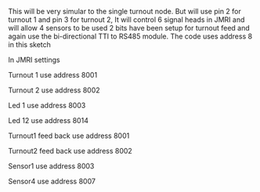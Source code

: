 This will be very simular to the single turnout node. 
But will use pin 2 for turnout 1 and pin 3 for turnout 2,
It will control 6 signal heads in JMRI 
and will allow 4 sensors to be used
2 bits have been setup for turnout feed
and again use the bi-directional TTl to RS485 module.
The code uses address 8 in this sketch

In JMRI settings

Turnout 1 use address 8001

Turnout 2 use address 8002

Led 1 use address 8003

Led 12 use address 8014

Turnout1 feed back use address 8001

Turnout2 feed back use address 8002

Sensor1 use address 8003

Sensor4 use address 8007
